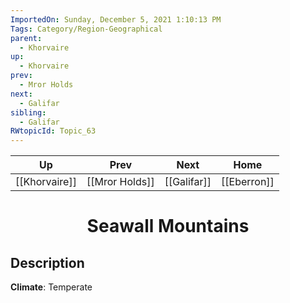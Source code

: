```yaml
---
ImportedOn: Sunday, December 5, 2021 1:10:13 PM
Tags: Category/Region-Geographical
parent:
  - Khorvaire
up:
  - Khorvaire
prev:
  - Mror Holds
next:
  - Galifar
sibling:
  - Galifar
RWtopicId: Topic_63
---
```


| Up | Prev | Next | Home |
|----|------|------|------|
| [[Khorvaire]] | [[Mror Holds]] | [[Galifar]] | [[Eberron]] |

# <center>Seawall Mountains</center>

## Description

**Climate**: Temperate
